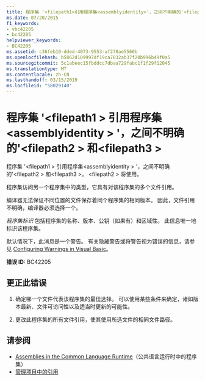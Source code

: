 ```yaml
---
title: 程序集 '<filepath1>引用程序集<assemblyidentity>'，之间不明确的'<filepath2>和<filepath3>
ms.date: 07/20/2015
f1_keywords:
- vbc42205
- bc42205
helpviewer_keywords:
- BC42205
ms.assetid: c36feb10-dded-4073-9553-af278ae5560b
ms.openlocfilehash: b5862d109997df19ca7032ab37f20b996b49f0a5
ms.sourcegitcommit: 5c1abeec15fbddcc7dbaa729fabc1f1f29f12045
ms.translationtype: MT
ms.contentlocale: zh-CN
ms.lasthandoff: 03/15/2019
ms.locfileid: "58029140"
---
```

# <a name="assembly-filepath1-references-assembly-assemblyidentity-which-is-ambiguous-between-filepath2-and-filepath3"></a>程序集 '\<filepath1 > 引用程序集\<assemblyidentity > '，之间不明确的'\<filepath2 > 和\<filepath3 >
程序集 '\<filepath1 > 引用程序集\<assemblyidentity > '，之间不明确的'\<filepath2 > 和\<filepath3 >。 \<filepath2 > 将使用。  
  
 程序集访问另一个程序集中的类型，它具有对该程序集的多个文件引用。  
  
 编译器无法保证不同位置的文件保存着同个程序集的相同版本。 因此，文件引用不明确，编译器必须选择一个。  
  
 *程序集标识* 包括程序集的名称、版本、公钥（如果有）和区域性。 此信息唯一地标识该程序集。  
  
 默认情况下，此消息是一个警告。 有关隐藏警告或将警告视为错误的信息，请参见 [Configuring Warnings in Visual Basic](/visualstudio/ide/configuring-warnings-in-visual-basic)。  
  
 **错误 ID:** BC42205  
  
## <a name="to-correct-this-error"></a>更正此错误  
  
1.  确定哪一个文件代表该程序集的最佳选择。 可以使用某些条件来确定，诸如版本最新、文件可访问性以及适当时更新的可能性。  
  
2.  更改此程序集的所有文件引用，使其使用所选文件的相同文件路径。  
  
## <a name="see-also"></a>请参阅

- [Assemblies in the Common Language Runtime](../../framework/app-domains/assemblies-in-the-common-language-runtime.md)（公共语言运行时中的程序集）
- [管理项目中的引用](/visualstudio/ide/managing-references-in-a-project)
